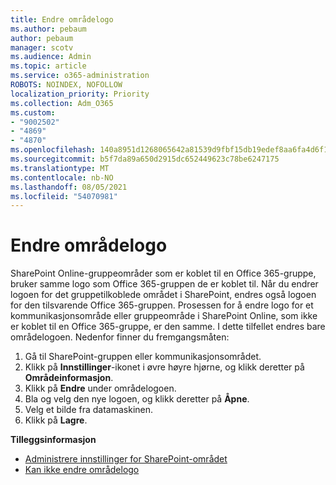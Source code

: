 ```yaml
---
title: Endre områdelogo
ms.author: pebaum
author: pebaum
manager: scotv
ms.audience: Admin
ms.topic: article
ms.service: o365-administration
ROBOTS: NOINDEX, NOFOLLOW
localization_priority: Priority
ms.collection: Adm_O365
ms.custom:
- "9002502"
- "4869"
- "4870"
ms.openlocfilehash: 140a8951d1268065642a81539d9fbf15db19edef8aa6fa4d6f1fd809c843d109
ms.sourcegitcommit: b5f7da89a650d2915dc652449623c78be6247175
ms.translationtype: MT
ms.contentlocale: nb-NO
ms.lasthandoff: 08/05/2021
ms.locfileid: "54070981"
---
```

# <a name="change-site-logo"></a>Endre områdelogo

SharePoint Online-gruppeområder som er koblet til en Office 365-gruppe, bruker samme logo som Office 365-gruppen de er koblet til. Når du endrer logoen for det gruppetilkoblede området i SharePoint, endres også logoen for den tilsvarende Office 365-gruppen. Prosessen for å endre logo for et kommunikasjonsområde eller gruppeområde i SharePoint Online, som ikke er koblet til en Office 365-gruppe, er den samme. I dette tilfellet endres bare områdelogoen. Nedenfor finner du fremgangsmåten:

1. Gå til SharePoint-gruppen eller kommunikasjonsområdet.
2. Klikk på **Innstillinger**-ikonet i øvre høyre hjørne, og klikk deretter på **Områdeinformasjon**.
3. Klikk på **Endre** under områdelogoen.
4. Bla og velg den nye logoen, og klikk deretter på **Åpne**.
5. Velg et bilde fra datamaskinen.
6. Klikk på **Lagre**.

**Tilleggsinformasjon**

- [Administrere innstillinger for SharePoint-området](https://support.office.com/article/manage-your-sharepoint-site-settings-8376034d-d0c7-446e-9178-6ab51c58df42)
- [Kan ikke endre områdelogo](https://docs.microsoft.com/sharepoint/troubleshoot/sites/error-when-changing-o365-site-logo)
